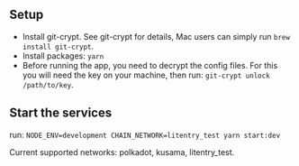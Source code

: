 ## Setup

- Install git-crypt. See git-crypt for details, Mac users can simply run `brew install git-crypt`.
- Install packages: `yarn`
- Before running the app, you need to decrypt the config files. For this you will need the key on your machine, then run: `git-crypt unlock /path/to/key`.

## Start the services
run: `NODE_ENV=development CHAIN_NETWORK=litentry_test yarn start:dev`


Current supported networks: polkadot, kusama, litentry_test.

